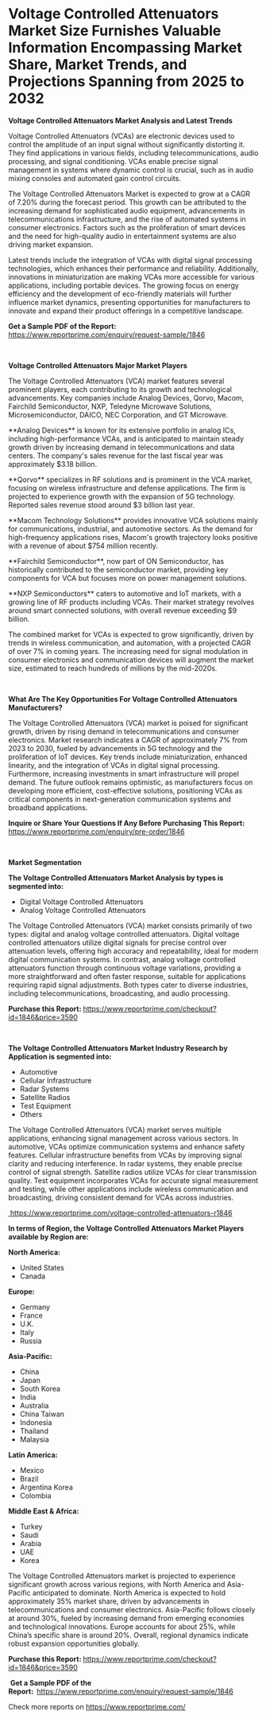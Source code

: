 <p><h1>Voltage Controlled Attenuators Market Size Furnishes Valuable Information Encompassing Market Share, Market Trends, and Projections Spanning from 2025 to 2032</h1></p><p><strong>Voltage Controlled Attenuators Market Analysis and Latest Trends</strong></p>
<p><p>Voltage Controlled Attenuators (VCAs) are electronic devices used to control the amplitude of an input signal without significantly distorting it. They find applications in various fields, including telecommunications, audio processing, and signal conditioning. VCAs enable precise signal management in systems where dynamic control is crucial, such as in audio mixing consoles and automated gain control circuits.</p><p>The Voltage Controlled Attenuators Market is expected to grow at a CAGR of 7.20% during the forecast period. This growth can be attributed to the increasing demand for sophisticated audio equipment, advancements in telecommunications infrastructure, and the rise of automated systems in consumer electronics. Factors such as the proliferation of smart devices and the need for high-quality audio in entertainment systems are also driving market expansion. </p><p>Latest trends include the integration of VCAs with digital signal processing technologies, which enhances their performance and reliability. Additionally, innovations in miniaturization are making VCAs more accessible for various applications, including portable devices. The growing focus on energy efficiency and the development of eco-friendly materials will further influence market dynamics, presenting opportunities for manufacturers to innovate and expand their product offerings in a competitive landscape.</p></p>
<p><strong>Get a Sample PDF of the Report:&nbsp;</strong> <a href="https://www.reportprime.com/enquiry/request-sample/1846?utm_campaign=2313&utm_medium=2&utm_source=Github&utm_content=ia&utm_term=18032025&utm_id=voltage-controlled-attenuators">https://www.reportprime.com/enquiry/request-sample/1846</a></p>
<p>&nbsp;</p>
<p><strong>Voltage Controlled Attenuators Major Market Players</strong></p>
<p><p>The Voltage Controlled Attenuators (VCA) market features several prominent players, each contributing to its growth and technological advancements. Key companies include Analog Devices, Qorvo, Macom, Fairchild Semiconductor, NXP, Teledyne Microwave Solutions, Microsemiconductor, DAICO, NEC Corporation, and GT Microwave.</p><p>**Analog Devices** is known for its extensive portfolio in analog ICs, including high-performance VCAs, and is anticipated to maintain steady growth driven by increasing demand in telecommunications and data centers. The company's sales revenue for the last fiscal year was approximately $3.18 billion.</p><p>**Qorvo** specializes in RF solutions and is prominent in the VCA market, focusing on wireless infrastructure and defense applications. The firm is projected to experience growth with the expansion of 5G technology. Reported sales revenue stood around $3 billion last year.</p><p>**Macom Technology Solutions** provides innovative VCA solutions mainly for communications, industrial, and automotive sectors. As the demand for high-frequency applications rises, Macom's growth trajectory looks positive with a revenue of about $754 million recently.</p><p>**Fairchild Semiconductor**, now part of ON Semiconductor, has historically contributed to the semiconductor market, providing key components for VCA but focuses more on power management solutions.</p><p>**NXP Semiconductors** caters to automotive and IoT markets, with a growing line of RF products including VCAs. Their market strategy revolves around smart connected solutions, with overall revenue exceeding $9 billion.</p><p>The combined market for VCAs is expected to grow significantly, driven by trends in wireless communication, and automation, with a projected CAGR of over 7% in coming years. The increasing need for signal modulation in consumer electronics and communication devices will augment the market size, estimated to reach hundreds of millions by the mid-2020s.</p></p>
<p>&nbsp;</p>
<p><strong>What Are The Key Opportunities For Voltage Controlled Attenuators Manufacturers?</strong></p>
<p><p>The Voltage Controlled Attenuators (VCA) market is poised for significant growth, driven by rising demand in telecommunications and consumer electronics. Market research indicates a CAGR of approximately 7% from 2023 to 2030, fueled by advancements in 5G technology and the proliferation of IoT devices. Key trends include miniaturization, enhanced linearity, and the integration of VCAs in digital signal processing. Furthermore, increasing investments in smart infrastructure will propel demand. The future outlook remains optimistic, as manufacturers focus on developing more efficient, cost-effective solutions, positioning VCAs as critical components in next-generation communication systems and broadband applications.</p></p>
<p><strong>Inquire or Share Your Questions If Any Before Purchasing This Report:</strong> <a href="https://www.reportprime.com/enquiry/pre-order/1846?utm_campaign=2313&utm_medium=2&utm_source=Github&utm_content=ia&utm_term=18032025&utm_id=voltage-controlled-attenuators">https://www.reportprime.com/enquiry/pre-order/1846</a></p>
<p>&nbsp;</p>
<p><strong>Market Segmentation</strong></p>
<p><strong>The Voltage Controlled Attenuators Market Analysis by types is segmented into:</strong></p>
<p><ul><li>Digital Voltage Controlled Attenuators</li><li>Analog Voltage Controlled Attenuators</li></ul></p>
<p><p>The Voltage Controlled Attenuators (VCA) market consists primarily of two types: digital and analog voltage controlled attenuators. Digital voltage controlled attenuators utilize digital signals for precise control over attenuation levels, offering high accuracy and repeatability, ideal for modern digital communication systems. In contrast, analog voltage controlled attenuators function through continuous voltage variations, providing a more straightforward and often faster response, suitable for applications requiring rapid signal adjustments. Both types cater to diverse industries, including telecommunications, broadcasting, and audio processing.</p></p>
<p><strong>Purchase this Report:&nbsp;</strong><a href="https://www.reportprime.com/checkout?id=1846&price=3590&utm_campaign=2313&utm_medium=2&utm_source=Github&utm_content=ia&utm_term=18032025&utm_id=voltage-controlled-attenuators">https://www.reportprime.com/checkout?id=1846&price=3590</a></p>
<p>&nbsp;</p>
<p><strong>The Voltage Controlled Attenuators Market Industry Research by Application is segmented into:</strong></p>
<p><ul><li>Automotive</li><li>Cellular Infrastructure</li><li>Radar Systems</li><li>Satellite Radios</li><li>Test Equipment</li><li>Others</li></ul></p>
<p><p>The Voltage Controlled Attenuators (VCA) market serves multiple applications, enhancing signal management across various sectors. In automotive, VCAs optimize communication systems and enhance safety features. Cellular infrastructure benefits from VCAs by improving signal clarity and reducing interference. In radar systems, they enable precise control of signal strength. Satellite radios utilize VCAs for clear transmission quality. Test equipment incorporates VCAs for accurate signal measurement and testing, while other applications include wireless communication and broadcasting, driving consistent demand for VCAs across industries.</p></p>
<p><a href="https://www.reportprime.com/voltage-controlled-attenuators-r1846?utm_campaign=2313&utm_medium=2&utm_source=Github&utm_content=ia&utm_term=18032025&utm_id=voltage-controlled-attenuators">&nbsp;https://www.reportprime.com/voltage-controlled-attenuators-r1846</a></p>
<p><strong>In terms of Region, the Voltage Controlled Attenuators Market Players available by Region are:</strong></p>
<p>
    <p> <strong> North America: </strong>
        <ul>
            <li>United States</li>
            <li>Canada</li>
        </ul>
        </p> 
    <p> <strong> Europe: </strong>
        <ul>
            <li>Germany</li>
            <li>France</li>
            <li>U.K.</li>
            <li>Italy</li>
            <li>Russia</li>
        </ul>
        </p> 
    <p> <strong> Asia-Pacific: </strong>
        <ul>
            <li>China</li>
            <li>Japan</li>
            <li>South Korea</li>
            <li>India</li>
            <li>Australia</li>
            <li>China Taiwan</li>
            <li>Indonesia</li>
            <li>Thailand</li>
            <li>Malaysia</li>
        </ul>
        </p> 
    <p> <strong> Latin America: </strong>
        <ul>
            <li>Mexico</li>
            <li>Brazil</li>
            <li>Argentina Korea</li>
            <li>Colombia</li>
        </ul>
        </p> 
    <p> <strong> Middle East & Africa: </strong>
        <ul>
            <li>Turkey</li>
            <li>Saudi</li>
            <li>Arabia</li>
            <li>UAE</li>
            <li>Korea</li>
        </ul>
    </p>
    </p>
<p><p>The Voltage Controlled Attenuators market is projected to experience significant growth across various regions, with North America and Asia-Pacific anticipated to dominate. North America is expected to hold approximately 35% market share, driven by advancements in telecommunications and consumer electronics. Asia-Pacific follows closely at around 30%, fueled by increasing demand from emerging economies and technological innovations. Europe accounts for about 25%, while China’s specific share is around 20%. Overall, regional dynamics indicate robust expansion opportunities globally.</p></p>
<p><strong>Purchase this Report: </strong><a href="https://www.reportprime.com/checkout?id=1846&price=3590&utm_campaign=2313&utm_medium=2&utm_source=Github&utm_content=ia&utm_term=18032025&utm_id=voltage-controlled-attenuators">https://www.reportprime.com/checkout?id=1846&price=3590</a></p>
<p>&nbsp;<strong>Get a Sample PDF of the Report:&nbsp;&nbsp;</strong><a href="https://www.reportprime.com/enquiry/request-sample/1846?utm_campaign=2313&utm_medium=2&utm_source=Github&utm_content=ia&utm_term=18032025&utm_id=voltage-controlled-attenuators">https://www.reportprime.com/enquiry/request-sample/1846</a></p>
<p><strong></strong></p>
<p>Check more reports on <a href="https://www.reportprime.com/?utm_campaign=2313&utm_medium=2&utm_source=Github&utm_content=ia&utm_term=18032025&utm_id=voltage-controlled-attenuators">https://www.reportprime.com/</a></p>